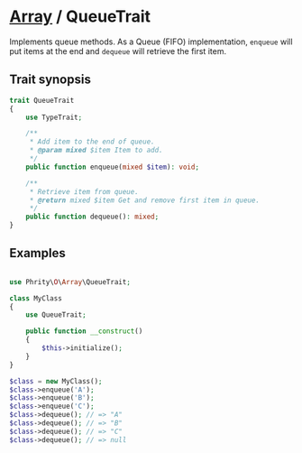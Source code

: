# [Array](../Array.md) / QueueTrait

Implements queue methods.
As a Queue (FIFO) implementation, `enqueue` will put items at the end and `dequeue` will retrieve the first item.

## Trait synopsis

```php
trait QueueTrait
{
    use TypeTrait;

    /**
     * Add item to the end of queue.
     * @param mixed $item Item to add.
     */
    public function enqueue(mixed $item): void;

    /**
     * Retrieve item from queue.
     * @return mixed $item Get and remove first item in queue.
     */
    public function dequeue(): mixed;
}
```

## Examples

```php

use Phrity\O\Array\QueueTrait;

class MyClass
{
    use QueueTrait;

    public function __construct()
    {
        $this->initialize();
    }
}

$class = new MyClass();
$class->enqueue('A');
$class->enqueue('B');
$class->enqueue('C');
$class->dequeue(); // => "A"
$class->dequeue(); // => "B"
$class->dequeue(); // => "C"
$class->dequeue(); // => null
```
